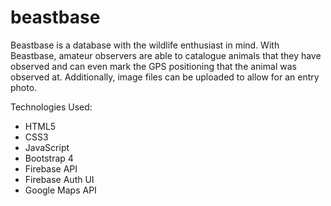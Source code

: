 # beastbase
Beastbase is a database with the wildlife enthusiast in mind. With Beastbase, amateur observers are able to catalogue animals that they have observed and can even mark the GPS positioning that the animal was observed at. Additionally, image files can be uploaded to allow for an entry photo.

Technologies Used:
- HTML5
- CSS3
- JavaScript
- Bootstrap 4
- Firebase API
- Firebase Auth UI
- Google Maps API
